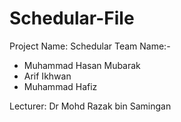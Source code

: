 # Schedular-File

Project Name: Schedular
Team Name:-
- Muhammad Hasan Mubarak
- Arif Ikhwan
- Muhammad Hafiz

Lecturer: Dr Mohd Razak bin Samingan
